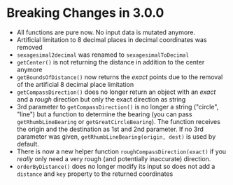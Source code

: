 # Breaking Changes in 3.0.0

-   All functions are pure now. No input data is mutated anymore.
-   Artificial limitation to 8 decimal places in decimal coordinates was removed
-   `sexagesimal2decimal` was renamed to `sexagesimalToDecimal`
-   `getCenter()` is not returning the distance in addition to the center anymore
-   `getBoundsOfDistance()` now returns the _exact_ points due to the removal of the artificial 8 decimal place limitation
-   `getCompassDirection()` does no longer return an object with an _exact_ and a _rough_ direction but only the exact direction as string
-   3rd parameter to `getCompassDirection()` is no longer a string ("circle", "line") but a function to determine the bearing (you can pass `getRhumbLineBearing` or `getGreatCircleBearing`). The function receives the origin and the destination as 1st and 2nd parameter. If no 3rd parameter was given, `getRhumbLineBearing(origin, dest)` is used by default.
-   There is now a new helper function `roughCompassDirection(exact)` if you _really_ only need a very rough (and potentially inaccurate) direction.
-   `orderByDistance()` does no longer modify its input so does not add a `distance` and `key` property to the returned coordinates
